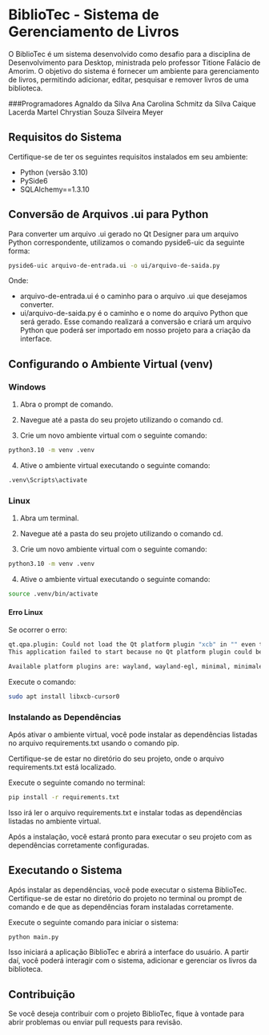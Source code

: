 # BiblioTec - Sistema de Gerenciamento de Livros

O BiblioTec é um sistema desenvolvido como desafio para a disciplina de Desenvolvimento para Desktop, ministrada pelo professor Titione Falácio de Amorim. O objetivo do sistema é fornecer um ambiente para gerenciamento de livros, permitindo adicionar, editar, pesquisar e remover livros de uma biblioteca.

###Programadores
Agnaldo da Silva
Ana Carolina Schmitz da Silva
Caique Lacerda Martel
Chrystian Souza Silveira Meyer


## Requisitos do Sistema

Certifique-se de ter os seguintes requisitos instalados em seu ambiente:

- Python (versão 3.10)
- PySide6
- SQLAlchemy==1.3.10

## Conversão de Arquivos .ui para Python
Para converter um arquivo .ui gerado no Qt Designer para um arquivo Python correspondente, utilizamos o comando pyside6-uic da seguinte forma:
```bash
pyside6-uic arquivo-de-entrada.ui -o ui/arquivo-de-saida.py
```
Onde:

- arquivo-de-entrada.ui é o caminho para o arquivo .ui que desejamos converter.
- ui/arquivo-de-saida.py é o caminho e o nome do arquivo Python que será gerado.
Esse comando realizará a conversão e criará um arquivo Python que poderá ser importado em nosso projeto para a criação da interface.

## Configurando o Ambiente Virtual (venv)
### Windows
1. Abra o prompt de comando.

2. Navegue até a pasta do seu projeto utilizando o comando cd.

3. Crie um novo ambiente virtual com o seguinte comando:

```bash
python3.10 -m venv .venv
```
4. Ative o ambiente virtual executando o seguinte comando:
```bash
.venv\Scripts\activate
```

### Linux
1. Abra um terminal.

2. Navegue até a pasta do seu projeto utilizando o comando cd.

3. Crie um novo ambiente virtual com o seguinte comando:
```bash
python3.10 -m venv .venv
```
4. Ative o ambiente virtual executando o seguinte comando:
```bash
source .venv/bin/activate
```
#### Erro Linux
Se ocorrer o erro:
```bash
qt.qpa.plugin: Could not load the Qt platform plugin "xcb" in "" even though it was found.
This application failed to start because no Qt platform plugin could be initialized. Reinstalling the application may fix this problem.

Available platform plugins are: wayland, wayland-egl, minimal, minimalegl, vkkhrdisplay, eglfs, vnc, xcb, offscreen, linuxfb.
```
Execute o comando:
```bash
sudo apt install libxcb-cursor0
```

### Instalando as Dependências
Após ativar o ambiente virtual, você pode instalar as dependências listadas no arquivo requirements.txt usando o comando pip.

Certifique-se de estar no diretório do seu projeto, onde o arquivo requirements.txt está localizado.

Execute o seguinte comando no terminal:
```bash
pip install -r requirements.txt
```
Isso irá ler o arquivo requirements.txt e instalar todas as dependências listadas no ambiente virtual.

Após a instalação, você estará pronto para executar o seu projeto com as dependências corretamente configuradas.

## Executando o Sistema
Após instalar as dependências, você pode executar o sistema BiblioTec. Certifique-se de estar no diretório do projeto no terminal ou prompt de comando e de que as dependências foram instaladas corretamente.

Execute o seguinte comando para iniciar o sistema:
```bash
python main.py
```
Isso iniciará a aplicação BiblioTec e abrirá a interface do usuário. A partir daí, você poderá interagir com o sistema, adicionar e gerenciar os livros da biblioteca.

## Contribuição
Se você deseja contribuir com o projeto BiblioTec, fique à vontade para abrir problemas ou enviar pull requests para revisão.
